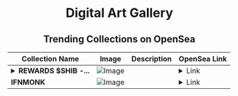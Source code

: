 <div align="center">

# Digital Art Gallery

## Trending Collections on OpenSea

| Collection Name                       | Image                                                                                     | Description                       | OpenSea Link                                                                                          |
|---------------------------------------|-------------------------------------------------------------------------------------------|-----------------------------------|--------------------------------------------------------------------------------------------------------|
| **<details><summary>REWARDS $SHIB -...</summary>REWARDS $SHIB - t.me/ShibTicket</details>** | ![Image](https://i.seadn.io/s/raw/files/96fce04056074ed84fac3441bfbb1bf6.png?w=500&auto=format?w=200&auto=format) |  | <details><summary>Link</summary>[REWARDS $SHIB - t.me/ShibTicket](https://opensea.io/collection/rewards-shib-t-me-shibticket-5)</details> |
| **IFNMONK** | ![Image](https://i.seadn.io/s/raw/files/018c8eb7d9576e7f5fc2449ffd12be5e.png?w=500&auto=format?w=200&auto=format) |  | <details><summary>Link</summary>[IFNMONK](https://opensea.io/collection/ifnmonk)</details> |

</div>